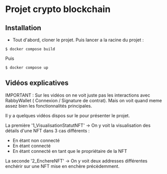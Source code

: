 # Projet crypto blockchain

## Installation 

- Tout d'abord, cloner le projet. Puis lancer a la racine du projet :
```
$ docker compose build
```
Puis
```
$ docker compose up
```

## Vidéos explicatives

IMPORTANT : Sur les vidéos on ne voit juste pas les interactions avec RabbyWallet ( Connexion / Signature de contrat). Mais on voit quand meme assez bien les fonctionnalités principales.

Il y a quelques vidéos dispos sur le pour présenter le projet.

La première '1_VisualisationStatutNFT' -> On y voit la visualisation des détails d'une NFT dans 3 cas différents :
- En étant non connecté
- En étant connecté
- En étant connecté en tant que le propriétaire de la NFT

La seconde '2_EnchereNFT' -> On y voit deux addresses différentes enchérir sur une NFT mise en enchère précèdemment.

